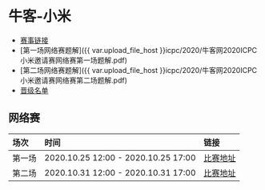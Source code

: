 # 牛客-小米

- [赛事链接](https://www.nowcoder.com/activity/mi2020/index#intro)
- [第一场网络赛题解]({{ var.upload_file_host }}icpc/2020/牛客网2020ICPC小米邀请赛网络赛第一场题解.pdf)
- [第二场网络赛题解]({{ var.upload_file_host }}icpc/2020/牛客网2020ICPC小米邀请赛网络赛第二场题解.pdf)
- [晋级名单](https://ac.nowcoder.com/discuss/557804)

## 网络赛

| 场次 | 时间 | 链接 |
| :--- | :--- | :--- |
| 第一场 | 2020.10.25 12:00 - 2020.10.25 17:00 | [比赛地址](https://ac.nowcoder.com/acm/contest/7501) |
| 第二场 | 2020.10.31 12:00 - 2020.10.31 17:00 | [比赛地址](https://ac.nowcoder.com/acm/contest/7502) |